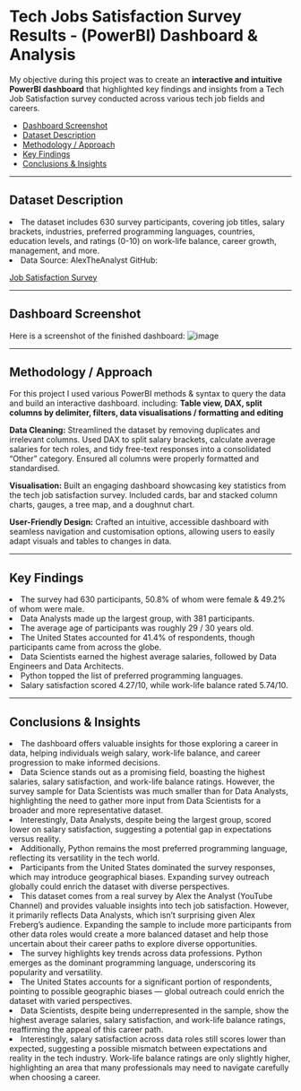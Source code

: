 # Tech Jobs Satisfaction Survey Results - (PowerBI) Dashboard & Analysis

My objective during this project was to create an **interactive and intuitive PowerBI dashboard** that highlighted key findings and insights from a Tech Job Satisfaction survey conducted across various tech job fields and careers.

<ul>
  <li><a href="#dashboard screenshot">Dashboard Screenshot</a></li>
  <li><a href="#dataset description">Dataset Description</a></li>
  <li><a href="#methodology / approach">Methodology / Approach</a></li>
  <li><a href="#key findings">Key Findings</a></li>
  <li><a href="#conclusions & insights">Conclusions & Insights</a></li>
</ul>

<hr>
<h2 id="dataset description">Dataset Description</h2>
<li> The dataset includes 630 survey participants, covering job titles, salary brackets, industries, preferred programming languages, countries, education levels, and ratings (0-10) on work-life balance, career growth, management, and more.</li>
  
<li>Data Source: AlexTheAnalyst GitHub: 
  
[Job Satisfaction Survey](https://github.com/AlexTheAnalyst/Power-BI/blob/main/Power%20BI%20-%20Final%20Project.xlsx) </li>


<hr>
<h2 id="dashboard screenshot">Dashboard Screenshot</h2>

Here is a screenshot of the finished dashboard:
![image](https://github.com/user-attachments/assets/25b87a1c-e866-4116-bc8e-c3be53944d91)

<hr>
<h2 id="methodology / approach">Methodology / Approach</h2>

For this project I used various PowerBI methods & syntax to query the data and build an interactive dashboard. including:
**Table view, DAX, split columns by delimiter, filters, data visualisations / formatting and editing**

**Data Cleaning:** Streamlined the dataset by removing duplicates and irrelevant columns. Used DAX to split salary brackets, calculate average salaries for tech roles, and tidy free-text responses into a consolidated “Other” category. Ensured all columns were properly formatted and standardised.

**Visualisation:** Built an engaging dashboard showcasing key statistics from the tech job satisfaction survey. Included cards, bar and stacked column charts, gauges, a tree map, and a doughnut chart.

**User-Friendly Design:** Crafted an intuitive, accessible dashboard with seamless navigation and customisation options, allowing users to easily adapt visuals and tables to changes in data.

<hr>
<h2 id="key findings">Key Findings</h2>

<li>The survey had 630 participants, 50.8% of whom were female & 49.2% of whom were male.</li>
<li>Data Analysts made up the largest group, with 381 participants.</li>
<li>The average age of participants was roughly 29 / 30 years old.</li>
<li>The United States accounted for 41.4% of respondents, though participants came from across the globe.</li>
<li>Data Scientists earned the highest average salaries, followed by Data Engineers and Data Architects.</li>
<li>Python topped the list of preferred programming languages.</li>
<li>Salary satisfaction scored 4.27/10, while work-life balance rated 5.74/10.</li>

<hr>
<h2 id="conclusions & insights">Conclusions & Insights</h2>

<li>The dashboard offers valuable insights for those exploring a career in data, helping individuals weigh salary, work-life balance, and career progression to make informed decisions.</li>
<li>Data Science stands out as a promising field, boasting the highest salaries, salary satisfaction, and work-life balance ratings. However, the survey sample for Data Scientists was much smaller than for Data Analysts, highlighting the need to gather more input from Data Scientists for a broader and more representative dataset.</li>
<li>Interestingly, Data Analysts, despite being the largest group, scored lower on salary satisfaction, suggesting a potential gap in expectations versus reality.</li>
<li>Additionally, Python remains the most preferred programming language, reflecting its versatility in the tech world.</li>
<li>Participants from the United States dominated the survey responses, which may introduce geographical biases. Expanding survey outreach globally could enrich the dataset with diverse perspectives.</li>
<li>This dataset comes from a real survey by Alex the Analyst (YouTube Channel) and provides valuable insights into tech job satisfaction. However, it primarily reflects Data Analysts, which isn’t surprising given Alex Freberg’s audience. Expanding the sample to include more participants from other data roles would create a more balanced dataset and help those uncertain about their career paths to explore diverse opportunities.</li>
<li>The survey highlights key trends across data professions. Python emerges as the dominant programming language, underscoring its popularity and versatility.</li>
<li>The United States accounts for a significant portion of respondents, pointing to possible geographic biases — global outreach could enrich the dataset with varied perspectives.</li> 
<li>Data Scientists, despite being underrepresented in the sample, show the highest average salaries, salary satisfaction, and work-life balance ratings, reaffirming the appeal of this career path.</li>
<li>Interestingly, salary satisfaction across data roles still scores lower than expected, suggesting a possible mismatch between expectations and reality in the tech industry. Work-life balance ratings are only slightly higher, highlighting an area that many professionals may need to navigate carefully when choosing a career.</li>

